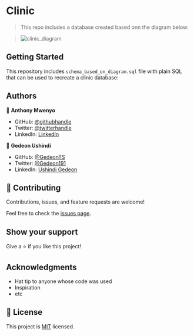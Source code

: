 # Clinic 

> This repo includes a database created based onn the diagram below:

> ![clinic_diagram](https://user-images.githubusercontent.com/28694196/178507701-1b2d95db-8b2f-426c-a153-8ee2dc6dacfa.png)



## Getting Started

This repository includes ```schema_based_on_diagram.sql``` file with plain SQL that can be used to recreate a clinic database:

## Authors

 👤 **Anthony Mwenyo**

- GitHub: [@githubhandle](https://github.com/mwenyoa)
- Twitter: [@twitterhandle](https://twitter.com/anthony_mwenyo)
- LinkedIn: [LinkedIn](https://www.linkedin.com/in/anthony-mwenyo/)

👤 **Gedeon Ushindi**

- GitHub: [@GedeonTS](https://github.com/GedeonTS)
- Twitter: [@Gedeon191](https://twitter.com/Gedeon191)
- LinkedIn: [Ushindi Gedeon](https://linkedin.com/in/ushindi-gedeon)
## 🤝 Contributing

Contributions, issues, and feature requests are welcome!

Feel free to check the [issues page](../../issues/).

## Show your support

Give a ⭐️ if you like this project!

## Acknowledgments

- Hat tip to anyone whose code was used
- Inspiration
- etc

## 📝 License

This project is [MIT](./MIT.md) licensed.
